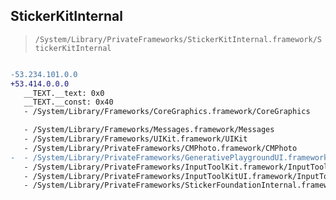 ## StickerKitInternal

> `/System/Library/PrivateFrameworks/StickerKitInternal.framework/StickerKitInternal`

```diff

-53.234.101.0.0
+53.414.0.0.0
   __TEXT.__text: 0x0
   __TEXT.__const: 0x40
   - /System/Library/Frameworks/CoreGraphics.framework/CoreGraphics

   - /System/Library/Frameworks/Messages.framework/Messages
   - /System/Library/Frameworks/UIKit.framework/UIKit
   - /System/Library/PrivateFrameworks/CMPhoto.framework/CMPhoto
-  - /System/Library/PrivateFrameworks/GenerativePlaygroundUI.framework/GenerativePlaygroundUI
   - /System/Library/PrivateFrameworks/InputToolKit.framework/InputToolKit
   - /System/Library/PrivateFrameworks/InputToolKitUI.framework/InputToolKitUI
   - /System/Library/PrivateFrameworks/StickerFoundationInternal.framework/StickerFoundationInternal

```

